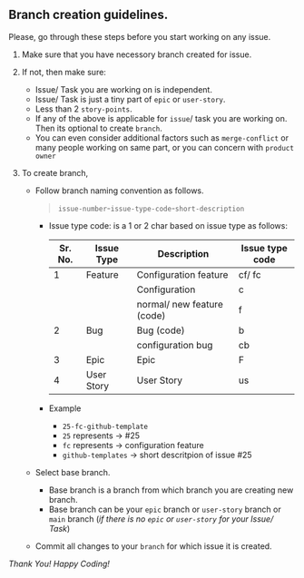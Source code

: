 ## Branch creation guidelines.
Please, go through these steps before you start working on any issue.

1. Make sure that you have necessory branch created for issue.
2. If not, then make sure:
   - Issue/ Task you are working on is independent.
   - Issue/ Task is just a tiny part of `epic` or `user-story`.
   - Less than 2 `story-points`.
   - If any of the above is applicable for `issue`/ task you are working on. Then its optional to create `branch`.
   - You can even consider additional factors such as `merge-conflict` or many people working on same part, or you can concern with `product owner`

3. To create branch,
   - Follow branch naming convention as follows.
     > `issue-number`-`issue-type-code`-`short-description`
     
      * Issue type code: is a 1 or 2 char based on issue type as follows:
             
        | Sr. No. 	| Issue Type 	| Description                	| Issue type code 	|
        |---------	|------------	|----------------------------	|-----------------	|
        | 1       	| Feature    	| Configuration feature      	| cf/ fc            |
        |         	|            	| Configuration              	| c               	|
        |         	|            	| normal/ new feature (code) 	| f               	|
        | 2       	| Bug        	| Bug (code)                 	| b               	|
        |         	|            	| configuration bug          	| cb              	|
        | 3       	| Epic       	| Epic                       	| F               	|
        | 4       	| User Story 	| User Story                 	| us              	|

     * Example
       - `25-fc-github-template`
       - `25` represents -> #25
       - `fc` represents -> configuration feature
       - `github-templates` -> short descritpion of issue #25
        
   - Select base branch.
     * Base branch is a branch from which branch you are creating new branch.
     * Base branch can be your `epic` branch or `user-story` branch or `main` branch (_if there is no `epic` or `user-story` for your Issue/ Task_)

   - Commit all changes to your `branch` for which issue it is created.


_Thank You! Happy Coding!_

